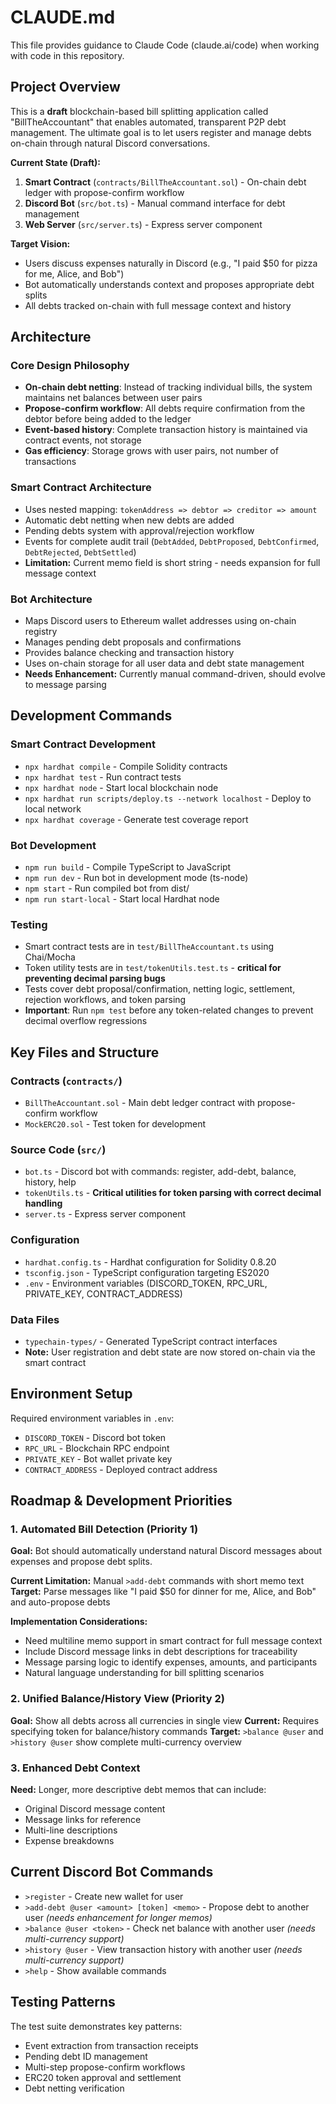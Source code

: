 # CLAUDE.md

This file provides guidance to Claude Code (claude.ai/code) when working with code in this repository.

## Project Overview

This is a **draft** blockchain-based bill splitting application called "BillTheAccountant" that enables automated, transparent P2P debt management. The ultimate goal is to let users register and manage debts on-chain through natural Discord conversations.

**Current State (Draft):**
1. **Smart Contract** (`contracts/BillTheAccountant.sol`) - On-chain debt ledger with propose-confirm workflow
2. **Discord Bot** (`src/bot.ts`) - Manual command interface for debt management
3. **Web Server** (`src/server.ts`) - Express server component

**Target Vision:**
- Users discuss expenses naturally in Discord (e.g., "I paid $50 for pizza for me, Alice, and Bob")
- Bot automatically understands context and proposes appropriate debt splits
- All debts tracked on-chain with full message context and history

## Architecture

### Core Design Philosophy
- **On-chain debt netting**: Instead of tracking individual bills, the system maintains net balances between user pairs
- **Propose-confirm workflow**: All debts require confirmation from the debtor before being added to the ledger
- **Event-based history**: Complete transaction history is maintained via contract events, not storage
- **Gas efficiency**: Storage grows with user pairs, not number of transactions

### Smart Contract Architecture
- Uses nested mapping: `tokenAddress => debtor => creditor => amount`
- Automatic debt netting when new debts are added
- Pending debts system with approval/rejection workflow
- Events for complete audit trail (`DebtAdded`, `DebtProposed`, `DebtConfirmed`, `DebtRejected`, `DebtSettled`)
- **Limitation:** Current memo field is short string - needs expansion for full message context

### Bot Architecture
- Maps Discord users to Ethereum wallet addresses using on-chain registry
- Manages pending debt proposals and confirmations
- Provides balance checking and transaction history
- Uses on-chain storage for all user data and debt state management
- **Needs Enhancement:** Currently manual command-driven, should evolve to message parsing

## Development Commands

### Smart Contract Development
- `npx hardhat compile` - Compile Solidity contracts
- `npx hardhat test` - Run contract tests
- `npx hardhat node` - Start local blockchain node
- `npx hardhat run scripts/deploy.ts --network localhost` - Deploy to local network
- `npx hardhat coverage` - Generate test coverage report

### Bot Development  
- `npm run build` - Compile TypeScript to JavaScript
- `npm run dev` - Run bot in development mode (ts-node)
- `npm start` - Run compiled bot from dist/
- `npm run start-local` - Start local Hardhat node

### Testing
- Smart contract tests are in `test/BillTheAccountant.ts` using Chai/Mocha
- Token utility tests are in `test/tokenUtils.test.ts` - **critical for preventing decimal parsing bugs**
- Tests cover debt proposal/confirmation, netting logic, settlement, rejection workflows, and token parsing
- **Important**: Run `npm test` before any token-related changes to prevent decimal overflow regressions

## Key Files and Structure

### Contracts (`contracts/`)
- `BillTheAccountant.sol` - Main debt ledger contract with propose-confirm workflow
- `MockERC20.sol` - Test token for development

### Source Code (`src/`)
- `bot.ts` - Discord bot with commands: register, add-debt, balance, history, help
- `tokenUtils.ts` - **Critical utilities for token parsing with correct decimal handling**
- `server.ts` - Express server component

### Configuration
- `hardhat.config.ts` - Hardhat configuration for Solidity 0.8.20
- `tsconfig.json` - TypeScript configuration targeting ES2020
- `.env` - Environment variables (DISCORD_TOKEN, RPC_URL, PRIVATE_KEY, CONTRACT_ADDRESS)

### Data Files
- `typechain-types/` - Generated TypeScript contract interfaces
- **Note:** User registration and debt state are now stored on-chain via the smart contract

## Environment Setup

Required environment variables in `.env`:
- `DISCORD_TOKEN` - Discord bot token
- `RPC_URL` - Blockchain RPC endpoint
- `PRIVATE_KEY` - Bot wallet private key
- `CONTRACT_ADDRESS` - Deployed contract address

## Roadmap & Development Priorities

### 1. Automated Bill Detection (Priority 1)
**Goal:** Bot should automatically understand natural Discord messages about expenses and propose debt splits.

**Current Limitation:** Manual `>add-debt` commands with short memo text
**Target:** Parse messages like "I paid $50 for dinner for me, Alice, and Bob" and auto-propose debts

**Implementation Considerations:**
- Need multiline memo support in smart contract for full message context
- Include Discord message links in debt descriptions for traceability
- Message parsing logic to identify expenses, amounts, and participants
- Natural language understanding for bill splitting scenarios

### 2. Unified Balance/History View (Priority 2) 
**Goal:** Show all debts across all currencies in single view
**Current:** Requires specifying token for balance/history commands
**Target:** `>balance @user` and `>history @user` show complete multi-currency overview

### 3. Enhanced Debt Context
**Need:** Longer, more descriptive debt memos that can include:
- Original Discord message content
- Message links for reference
- Multi-line descriptions
- Expense breakdowns

## Current Discord Bot Commands

- `>register` - Create new wallet for user
- `>add-debt @user <amount> [token] <memo>` - Propose debt to another user *(needs enhancement for longer memos)*
- `>balance @user <token>` - Check net balance with another user *(needs multi-currency support)*
- `>history @user` - View transaction history with another user *(needs multi-currency support)*
- `>help` - Show available commands

## Testing Patterns

The test suite demonstrates key patterns:
- Event extraction from transaction receipts
- Pending debt ID management 
- Multi-step propose-confirm workflows
- ERC20 token approval and settlement
- Debt netting verification